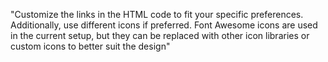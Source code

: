 "Customize the links in the HTML code to fit your specific preferences. Additionally, use different icons if preferred. Font Awesome icons are used in the current setup, but they can be replaced with other icon libraries or custom icons to better suit the design"
